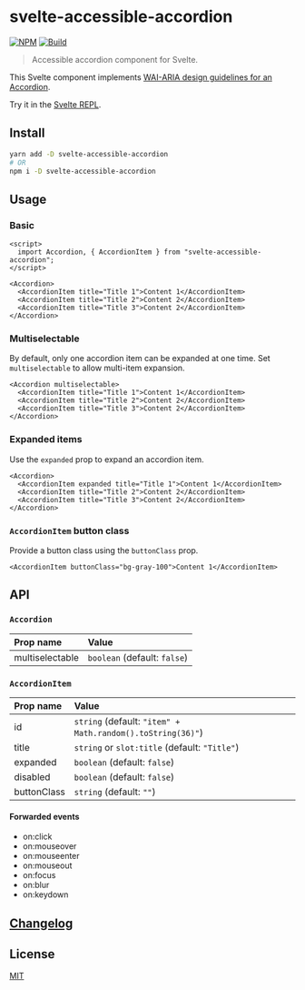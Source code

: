 # svelte-accessible-accordion

[![NPM][npm]][npm-url]
[![Build][build]][build-badge]

> Accessible accordion component for Svelte.

This Svelte component implements [WAI-ARIA design guidelines for an Accordion](https://www.w3.org/TR/wai-aria-practices/examples/accordion/accordion.html).

Try it in the [Svelte REPL](https://svelte.dev/repl/85be3a105c3f4fe0892150380914be96?version=3.30.0).

<!-- TOC -->

## Install

```bash
yarn add -D svelte-accessible-accordion
# OR
npm i -D svelte-accessible-accordion
```

## Usage

### Basic

<!-- prettier-ignore-start -->
```svelte
<script>
  import Accordion, { AccordionItem } from "svelte-accessible-accordion";
</script>

<Accordion>
  <AccordionItem title="Title 1">Content 1</AccordionItem>
  <AccordionItem title="Title 2">Content 2</AccordionItem>
  <AccordionItem title="Title 3">Content 2</AccordionItem>
</Accordion>
```
<!-- prettier-ignore-end -->

### Multiselectable

By default, only one accordion item can be expanded at one time. Set `multiselectable` to allow multi-item expansion.

<!-- prettier-ignore-start -->
```svelte
<Accordion multiselectable>
  <AccordionItem title="Title 1">Content 1</AccordionItem>
  <AccordionItem title="Title 2">Content 2</AccordionItem>
  <AccordionItem title="Title 3">Content 2</AccordionItem>
</Accordion>
```
<!-- prettier-ignore-end -->

### Expanded items

Use the `expanded` prop to expand an accordion item.

<!-- prettier-ignore-start -->
```svelte
<Accordion>
  <AccordionItem expanded title="Title 1">Content 1</AccordionItem>
  <AccordionItem title="Title 2">Content 2</AccordionItem>
  <AccordionItem title="Title 3">Content 2</AccordionItem>
</Accordion>
```
<!-- prettier-ignore-end -->

### `AccordionItem` button class

Provide a button class using the `buttonClass` prop.

<!-- prettier-ignore-start -->
```svelte
<AccordionItem buttonClass="bg-gray-100">Content 1</AccordionItem>
```
<!-- prettier-ignore-end -->

## API

### `Accordion`

| Prop name       | Value                        |
| :-------------- | :--------------------------- |
| multiselectable | `boolean` (default: `false`) |

### `AccordionItem`

| Prop name   | Value                                                      |
| :---------- | :--------------------------------------------------------- |
| id          | `string` (default: `"item" + Math.random().toString(36)"`) |
| title       | `string` or `slot:title` (default: `"Title"`)              |
| expanded    | `boolean` (default: `false`)                               |
| disabled    | `boolean` (default: `false`)                               |
| buttonClass | `string` (default: `""`)                                   |

#### Forwarded events

- on:click
- on:mouseover
- on:mouseenter
- on:mouseout
- on:focus
- on:blur
- on:keydown

## [Changelog](CHANGELOG.md)

## License

[MIT](LICENSE)

[npm]: https://img.shields.io/npm/v/svelte-accessible-accordion.svg?style=for-the-badge&color=%23ff3e00
[npm-url]: https://npmjs.com/package/svelte-accessible-accordion
[build]: https://img.shields.io/travis/com/metonym/svelte-accessible-accordion?color=28a745&style=for-the-badge
[build-badge]: https://travis-ci.com/metonym/svelte-accessible-accordion
